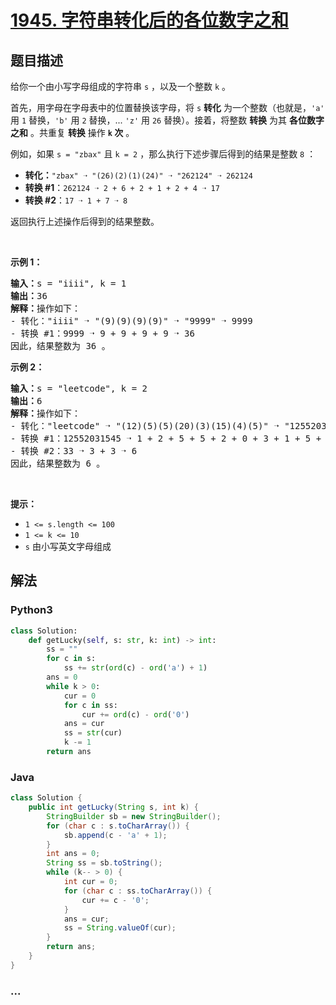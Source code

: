 # [1945. 字符串转化后的各位数字之和](https://leetcode-cn.com/problems/sum-of-digits-of-string-after-convert)



## 题目描述

<!-- 这里写题目描述 -->

<p>给你一个由小写字母组成的字符串 <code>s</code> ，以及一个整数 <code>k</code> 。</p>

<p>首先，用字母在字母表中的位置替换该字母，将 <code>s</code> <strong>转化</strong> 为一个整数（也就是，<code>'a'</code> 用 <code>1</code> 替换，<code>'b'</code> 用 <code>2</code> 替换，... <code>'z'</code> 用 <code>26</code> 替换）。接着，将整数 <strong>转换</strong> 为其 <strong>各位数字之和</strong> 。共重复 <strong>转换</strong> 操作 <strong><code>k</code> 次</strong> 。</p>

<p>例如，如果 <code>s = "zbax"</code> 且 <code>k = 2</code> ，那么执行下述步骤后得到的结果是整数 <code>8</code> ：</p>

<ul>
	<li><strong>转化：</strong><code>"zbax" ➝ "(26)(2)(1)(24)" ➝ "262124" ➝ 262124</code></li>
	<li><strong>转换 #1</strong>：<code>262124&nbsp;➝ 2 + 6 + 2 + 1 + 2 + 4&nbsp;➝ 17</code></li>
	<li><strong>转换 #2</strong>：<code>17 ➝ 1 + 7 ➝ 8</code></li>
</ul>

<p>返回执行上述操作后得到的结果整数。</p>

<p>&nbsp;</p>

<p><strong>示例 1：</strong></p>

<pre>
<strong>输入：</strong>s = "iiii", k = 1
<strong>输出：</strong>36
<strong>解释：</strong>操作如下：
- 转化："iiii" ➝ "(9)(9)(9)(9)" ➝ "9999" ➝ 9999
- 转换 #1：9999 ➝ 9 + 9 + 9 + 9 ➝ 36
因此，结果整数为 36 。
</pre>

<p><strong>示例 2：</strong></p>

<pre>
<strong>输入：</strong>s = "leetcode", k = 2
<strong>输出：</strong>6
<strong>解释：</strong>操作如下：
- 转化："leetcode" ➝ "(12)(5)(5)(20)(3)(15)(4)(5)" ➝ "12552031545" ➝ 12552031545
- 转换 #1：12552031545 ➝ 1 + 2 + 5 + 5 + 2 + 0 + 3 + 1 + 5 + 4 + 5 ➝ 33
- 转换 #2：33 ➝ 3 + 3 ➝ 6
因此，结果整数为 6 。
</pre>

<p>&nbsp;</p>

<p><strong>提示：</strong></p>

<ul>
	<li><code>1 &lt;= s.length &lt;= 100</code></li>
	<li><code>1 &lt;= k &lt;= 10</code></li>
	<li><code>s</code> 由小写英文字母组成</li>
</ul>


## 解法

<!-- 这里可写通用的实现逻辑 -->

<!-- tabs:start -->

### **Python3**

<!-- 这里可写当前语言的特殊实现逻辑 -->

```python
class Solution:
    def getLucky(self, s: str, k: int) -> int:
        ss = ""
        for c in s:
            ss += str(ord(c) - ord('a') + 1)
        ans = 0
        while k > 0:
            cur = 0
            for c in ss:
                cur += ord(c) - ord('0')
            ans = cur
            ss = str(cur)
            k -= 1
        return ans


```

### **Java**

<!-- 这里可写当前语言的特殊实现逻辑 -->

```java
class Solution {
    public int getLucky(String s, int k) {
        StringBuilder sb = new StringBuilder();
        for (char c : s.toCharArray()) {
            sb.append(c - 'a' + 1);
        }
        int ans = 0;
        String ss = sb.toString();
        while (k-- > 0) {
            int cur = 0;
            for (char c : ss.toCharArray()) {
                cur += c - '0';
            }
            ans = cur;
            ss = String.valueOf(cur);
        }
        return ans;
    }
}
```

### **...**

```

```

<!-- tabs:end -->
